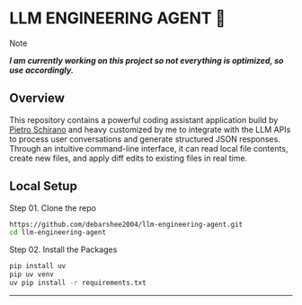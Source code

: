 # LLM ENGINEERING AGENT 🤖

> [!NOTE]
> _**I am currently working on this project so not everything is optimized, so use accordingly.**_

## Overview

This repository contains a powerful coding assistant application build by [Pietro Schirano](https://github.com/Doriandarko) and heavy customized by me to integrate with the LLM APIs to process user conversations and generate structured JSON responses. Through an intuitive command-line interface, it can read local file contents, create new files, and apply diff edits to existing files in real time.

## Local Setup

Step 01. Clone the repo

```bash
https://github.com/debarshee2004/llm-engineering-agent.git
cd llm-engineering-agent
```

Step 02. Install the Packages

```bash
pip install uv
pip uv venv
uv pip install -r requirements.txt
```

---
